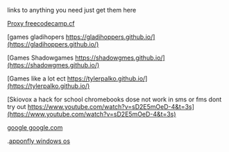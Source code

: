 links to anything you need just get them here

[Proxy freecodecamp.cf](https://freecodecamp.cf/)

[games gladihopers https://gladihoppers.github.io/](https://gladihoppers.github.io/)

[Games Shadowgames https://shadowgmes.github.io/](https://shadowgmes.github.io/)

[Games like a lot ect https://tylerpalko.github.io/](https://tylerpalko.github.io/)

[Skiovox a hack for school chromebooks dose not work in sms or fms dont try out https://www.youtube.com/watch?v=sD2E5mOeD-4&t=3s](https://www.youtube.com/watch?v=sD2E5mOeD-4&t=3s)

[google google.com](https://www.google.com/)

.[apponfly windows os](https://app.apponfly.com/trial)
